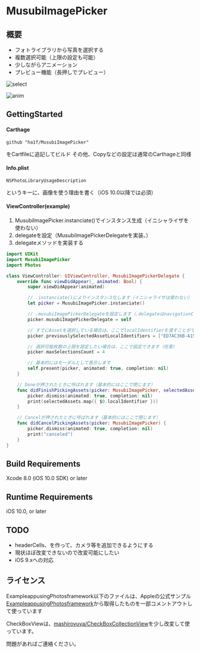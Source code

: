 # MusubiImagePicker
## 概要

- フォトライブラリから写真を選択する
- 複数選択可能（上限の設定も可能）
- 少しながらアニメーション
- プレビュー機能（長押しでプレビュー）

![select](https://raw.githubusercontent.com/ha1fha1f/MusubiImagePicker/master/screenshots/select.png)

![anim](https://raw.githubusercontent.com/ha1fha1f/MusubiImagePicker/master/screenshots/anim.gif)

## GettingStarted

#### Carthage

```Cartfile
github "ha1f/MusubiImagePicker"
```

をCartfileに追記してビルド
その他、Copyなどの設定は通常のCarthageと同様

#### Info.plist

```
NSPhotoLibraryUsageDescription
```

というキーに、画像を使う理由を書く（iOS 10.0以降では必須）

#### ViewController(example)

1. MusubiImagePicker.instanciate()でインスタンス生成（イニシャライザを使わない）
1. delegateを設定（MusubiImagePickerDelegateを実装、）
1. delegateメソッドを実装する

```swift
import UIKit
import MusubiImagePicker
import Photos

class ViewController: UIViewController, MusubiImagePickerDelegate {
    override func viewDidAppear(_ animated: Bool) {
        super.viewDidAppear(animated)

        // .instanciate()によりインスタンス化します（イニシャライザは使わない）
        let picker = MusubiImagePicker.instanciate()

        // .musubiImagePickerDelegateを設定します（.delegateはnavigationControllerに向いています）
        picker.musubiImagePickerDelegate = self

        // すでにAssetを選択している場合は、ここでlocalIdentifierを渡すことができます（任意）
        picker.previouslySelectedAssetLocalIdentifiers = ["ED7AC36B-A150-4C38-BB8C-B6D696F4F2ED/L0/001", "495F9CF5-F638-4694-9C48-B73451DA9C7A/L0/001"]

        // 選択可能枚数の上限を設定したい場合は、ここで設定できます（任意）
        picker.maxSelectionsCount = 4

        // 基本的にはモーダルとして表示します
        self.present(picker, animated: true, completion: nil)
    }

    // Doneが押されたときに呼ばれます（基本的にはここで閉じます）
    func didFinishPickingAssets(picker: MusubiImagePicker, selectedAssets: [PHAsset], assetCollection: PHAssetCollection!) {
        picker.dismiss(animated: true, completion: nil)
        print(selectedAssets.map({ $0.localIdentifier }))
    }

    // Cancelが押されたときに呼ばれます（基本的にはここで閉じます）
    func didCancelPickingAssets(picker: MusubiImagePicker) {
        picker.dismiss(animated: true, completion: nil)
        print("canceled")
    }
}
```

## Build Requirements

Xcode 8.0 (iOS 10.0 SDK) or later

## Runtime Requirements

iOS 10.0, or later

## TODO

- headerCells、を作って、カメラ等を追加できるようにする
- 現状ほぼ改変できないので改変可能にしたい
- iOS 9.xへの対応


## ライセンス
ExampleappusingPhotosframework以下のファイルは、Appleの公式サンプル[ExampleappusingPhotosframework](https://developer.apple.com/library/content/samplecode/UsingPhotosFramework/Introduction/Intro.html)から取得したものを一部コメントアウトして使っています

CheckBoxViewは、[mashiroyuya/CheckBoxCollectionView](https://github.com/mashiroyuya/CheckBoxCollectionView)を少し改変して使っています。

問題があればご連絡ください。
